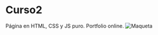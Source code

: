 # Curso2
Página en HTML, CSS y JS puro. Portfolio online.
![Maqueta](https://github.com/lucas-c9/Curso20/blob/main/maqueta.png?raw=true)
